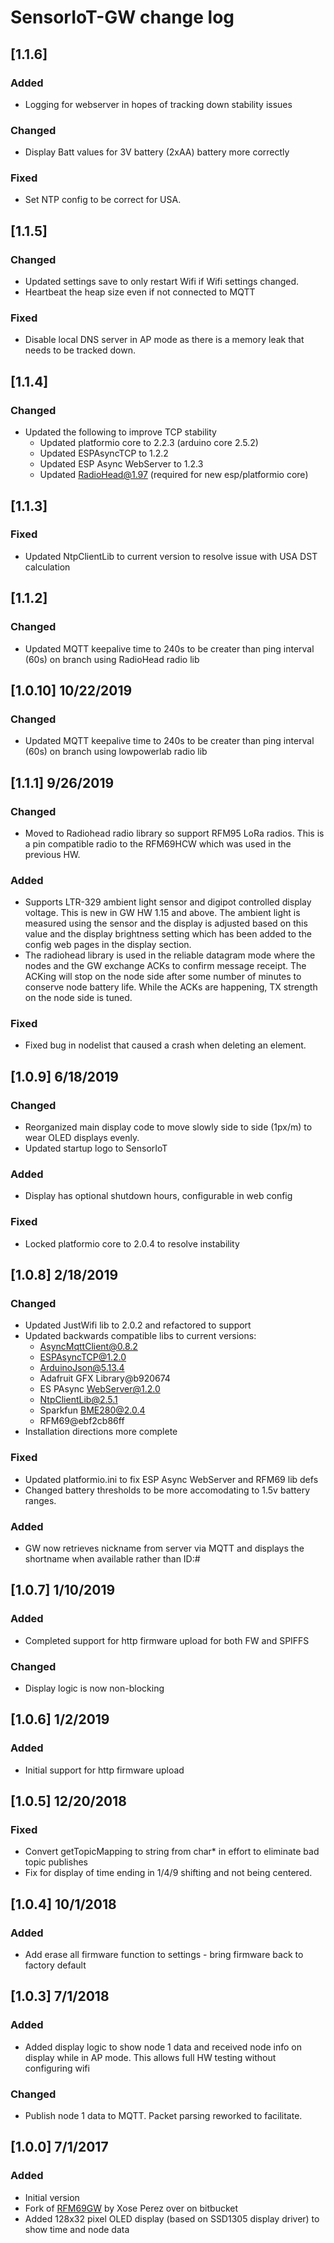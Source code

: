 # SensorIoT-GW change log

## [1.1.6]

### Added
- Logging for webserver in hopes of tracking down stability issues

### Changed
- Display Batt values for 3V battery (2xAA) battery more correctly
### Fixed
- Set NTP config to be correct for USA.
## [1.1.5]
### Changed

- Updated settings save to only restart Wifi if Wifi settings changed.
- Heartbeat the heap size even if not connected to MQTT

### Fixed

- Disable local DNS server in AP mode as there is a memory leak that needs to be tracked down.

## [1.1.4]
### Changed

- Updated the following to improve TCP stability
    - Updated platformio core to 2.2.3 (arduino core 2.5.2)
    - Updated ESPAsyncTCP to 1.2.2
    - Updated ESP Async WebServer to 1.2.3
    - Updated RadioHead@1.97 (required for new esp/platformio core)

## [1.1.3]
### Fixed

- Updated NtpClientLib to current version to resolve issue with USA DST calculation

## [1.1.2]

### Changed

- Updated MQTT keepalive time to 240s to be creater than ping interval (60s) on branch using RadioHead radio lib

## [1.0.10] 10/22/2019

### Changed

- Updated MQTT keepalive time to 240s to be creater than ping interval (60s) on branch using lowpowerlab radio lib

## [1.1.1] 9/26/2019

### Changed

- Moved to Radiohead radio library so support RFM95 LoRa radios. This is a pin compatible radio to the RFM69HCW which was used in the previous HW.

### Added

- Supports LTR-329 ambient light sensor and digipot controlled display voltage. This is new in GW HW 1.15 and above. The ambient light is measured using the sensor and the display is adjusted based on this value and the display brightness setting which has been added to the config web pages in the display section.
- The radiohead library is used in the reliable datagram mode where the nodes and the GW exchange ACKs to confirm message receipt. The ACKing will stop on the node side after some number of minutes to conserve node battery life. While the ACKs are happening, TX strength on the node side is tuned.

### Fixed

- Fixed bug in nodelist that caused a crash when deleting an element.

## [1.0.9] 6/18/2019

### Changed

- Reorganized main display code to move slowly side to side (1px/m) to wear OLED displays evenly.
- Updated startup logo to SensorIoT

### Added

- Display has optional shutdown hours, configurable in web config

### Fixed

- Locked platformio core to 2.0.4 to resolve instability

## [1.0.8] 2/18/2019

### Changed

- Updated JustWifi lib to 2.0.2 and refactored to support
- Updated backwards compatible libs to current versions:
  - AsyncMqttClient@0.8.2
  - ESPAsyncTCP@1.2.0
  - ArduinoJson@5.13.4
  - Adafruit GFX Library@b920674
  - ES PAsync WebServer@1.2.0
  - NtpClientLib@2.5.1
  - Sparkfun BME280@2.0.4
  - RFM69@ebf2cb86ff
- Installation directions more complete

### Fixed

- Updated platformio.ini to fix ESP Async WebServer and RFM69 lib defs
- Changed battery thresholds to be more accomodating to 1.5v battery ranges.

### Added

- GW now retrieves nickname from server via MQTT and displays the shortname when available rather than ID:#

## [1.0.7] 1/10/2019

### Added

- Completed support for http firmware upload for both FW and SPIFFS

### Changed

- Display logic is now non-blocking

## [1.0.6] 1/2/2019

### Added

- Initial support for http firmware upload

## [1.0.5] 12/20/2018

### Fixed

- Convert getTopicMapping to string from char\* in effort to eliminate bad topic publishes
- Fix for display of time ending in 1/4/9 shifting and not being centered.

## [1.0.4] 10/1/2018

### Added

- Add erase all firmware function to settings - bring firmware back to factory default

## [1.0.3] 7/1/2018

### Added

- Added display logic to show node 1 data and received node info on display while in AP mode. This allows full HW testing without configuring wifi

### Changed

- Publish node 1 data to MQTT. Packet parsing reworked to facilitate.

## [1.0.0] 7/1/2017

### Added

- Initial version
- Fork of [RFM69GW](https://bitbucket.org/xoseperez/rfm69gw/overview) by Xose Perez over on bitbucket
- Added 128x32 pixel OLED display (based on SSD1305 display driver) to show time and node data

